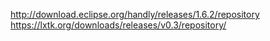 http://download.eclipse.org/handly/releases/1.6.2/repository
https://lxtk.org/downloads/releases/v0.3/repository/
